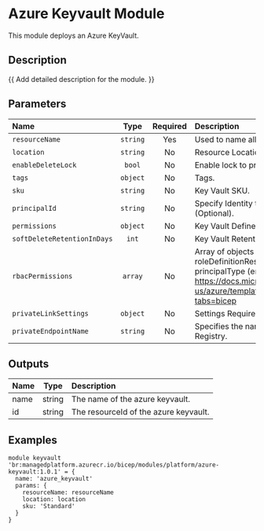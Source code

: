 # Azure Keyvault Module

This module deploys an Azure KeyVault.

## Description

{{ Add detailed description for the module. }}

## Parameters

| Name                        | Type     | Required | Description                                                                                                                                                                                                                                                         |
| :-------------------------- | :------: | :------: | :------------------------------------------------------------------------------------------------------------------------------------------------------------------------------------------------------------------------------------------------------------------ |
| `resourceName`              | `string` | Yes      | Used to name all resources                                                                                                                                                                                                                                          |
| `location`                  | `string` | No       | Resource Location.                                                                                                                                                                                                                                                  |
| `enableDeleteLock`          | `bool`   | No       | Enable lock to prevent accidental deletion                                                                                                                                                                                                                          |
| `tags`                      | `object` | No       | Tags.                                                                                                                                                                                                                                                               |
| `sku`                       | `string` | No       | Key Vault SKU.                                                                                                                                                                                                                                                      |
| `principalId`               | `string` | No       | Specify Identity to provide Network Contributor Role Access (Optional).                                                                                                                                                                                             |
| `permissions`               | `object` | No       | Key Vault Defined Access Policies.                                                                                                                                                                                                                                  |
| `softDeleteRetentionInDays` | `int`    | No       | Key Vault Retention Days.                                                                                                                                                                                                                                           |
| `rbacPermissions`           | `array`  | No       | Array of objects that describe RBAC permissions, format { roleDefinitionResourceId (string), principalId (string), principalType (enum), enabled (bool) }. Ref: https://docs.microsoft.com/en-us/azure/templates/microsoft.authorization/roleassignments?tabs=bicep |
| `privateLinkSettings`       | `object` | No       | Settings Required to Enable Private Link                                                                                                                                                                                                                            |
| `privateEndpointName`       | `string` | No       | Specifies the name of the private link to the Azure Container Registry.                                                                                                                                                                                             |

## Outputs

| Name | Type   | Description                           |
| :--- | :----: | :------------------------------------ |
| name | string | The name of the azure keyvault.       |
| id   | string | The resourceId of the azure keyvault. |

## Examples

```bicep
module keyvault 'br:managedplatform.azurecr.io/bicep/modules/platform/azure-keyvault:1.0.1' = {
  name: 'azure_keyvault'
  params: {
    resourceName: resourceName
    location: location
    sku: 'Standard'
  }
}
```
